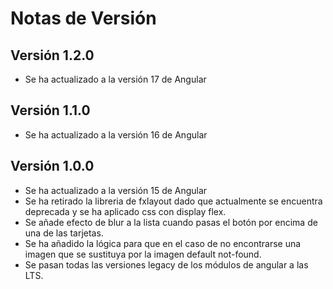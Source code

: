 # Notas de Versión

## Versión 1.2.0
- Se ha actualizado a la versión 17 de Angular

## Versión 1.1.0
- Se ha actualizado a la versión 16 de Angular

## Versión 1.0.0
- Se ha actualizado a la versión 15 de Angular
- Se ha retirado la libreria de fxlayout dado que actualmente se encuentra deprecada y se ha aplicado css con display flex.
- Se añade efecto de blur a la lista cuando pasas el botón por encima de una de las tarjetas.
- Se ha añadido la lógica para que en el caso de no encontrarse una imagen que se sustituya por la imagen default not-found.
- Se pasan todas las versiones legacy de los módulos de angular a las LTS.
